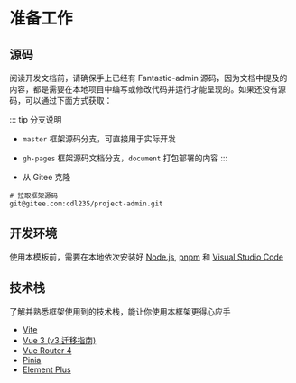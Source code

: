 # 准备工作

## 源码
阅读开发文档前，请确保手上已经有 Fantastic-admin 源码，因为文档中提及的内容，都是需要在本地项目中编写或修改代码并运行才能呈现的。如果还没有源码，可以通过下面方式获取：

::: tip 分支说明
- `master` 框架源码分支，可直接用于实际开发
- `gh-pages` 框架源码文档分支，`document` 打包部署的内容
:::

- 从 Gitee 克隆
```
# 拉取框架源码
git@gitee.com:cdl235/project-admin.git
```

## 开发环境
使用本模板前，需要在本地依次安装好 [Node.js](https://nodejs.org/zh-cn/), [pnpm](https://pnpm.io/zh/) 和 [Visual Studio Code](https://code.visualstudio.com/)

## 技术栈
了解并熟悉框架使用到的技术栈，能让你使用本框架更得心应手
- [Vite](https://cn.vitejs.dev/)
- [Vue 3 (v3 迁移指南)](https://v3-migration.vuejs.org/)
- [Vue Router 4](https://router.vuejs.org/zh/)
- [Pinia](https://pinia.web3doc.top/introduction.html)
- [Element Plus](https://element-plus.gitee.io/zh-CN/guide/design.html)